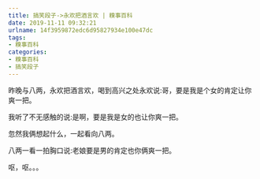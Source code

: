 ```yaml
---
title: 搞笑段子->永欢把酒言欢 | 糗事百科
date: 2019-11-11 09:32:21
urlname: 14f3959872edc6d95827934e100e47dc
tags: 
- 糗事百科
categories:
- 糗事百科
- 搞笑段子
---
```

昨晚与八两，永欢把酒言欢，喝到高兴之处永欢说:哥，要是我是个女的肯定让你爽一把。

我听了不无感触的说:是啊，要是我是女的也让你爽一把。

忽然我俩想起什么，一起看向八两。

八两一看一拍胸口说:老娘要是男的肯定也你俩爽一把。

呕，呕。。。


